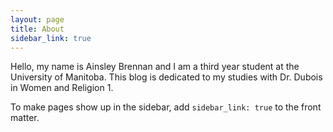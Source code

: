 ```yaml
---
layout: page
title: About
sidebar_link: true
---
```


Hello, my name is Ainsley Brennan and I am a third year student at the University of Manitoba. This blog is dedicated to my studies with Dr. Dubois in Women and Religion 1. 

To make pages show up in the sidebar, add `sidebar_link: true` to the front
matter.

